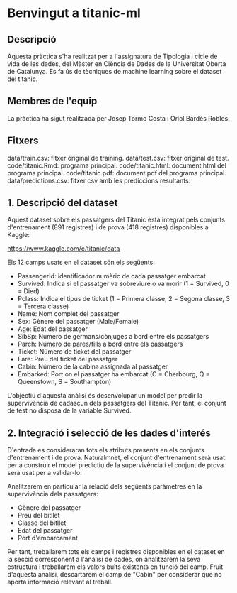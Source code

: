 # Benvingut a titanic-ml

## Descripció
Aquesta pràctica s'ha realitzat per a l'assignatura de Tipologia i cicle de vida de les dades, del Màster en Ciència de Dades de la Universitat Oberta de Catalunya. Es fa ús de tècniques de machine learning sobre el dataset del titanic.

## Membres de l'equip
La pràctica ha sigut realitzada per Josep Tormo Costa i Oriol Bardés Robles.

## Fitxers
data/train.csv: fitxer original de training.
data/test.csv: fitxer original de test.
code/titanic.Rmd: programa principal. 
code/titanic.html: document html del programa principal.
code/titanic.pdf: document pdf del programa principal.
data/predictions.csv: fitxer csv amb les prediccions resultants.

## 1. Descripció del dataset

Aquest dataset sobre els passatgers del Titanic està integrat pels conjunts d'entrenament (891 registres) i de prova (418 registres) disponibles a Kaggle:

https://www.kaggle.com/c/titanic/data

Els 12 camps usats en el dataset són els següents: 

* PassengerId: identificador numèric de cada passatger embarcat
* Survived: Indica si el passatger va sobreviure o va morir (1 = Survived, 0 = Died)
* Pclass: Indica el tipus de ticket (1 = Primera classe, 2 = Segona classe, 3 = Tercera classe)
* Name: Nom complet del passatger
* Sex: Gènere del passatger (Male/Female)
* Age: Edat del passatger
* SibSp: Número de germans/cònjuges a bord entre els passatgers
* Parch: Número de pares/fills a bord entre els passatgers
* Ticket: Número de ticket del  passatger
* Fare: Preu del ticket del passatger
* Cabin: Número de la cabina assignada al passatger
* Embarked: Port on el passatger ha embarcat (C = Cherbourg, Q = Queenstown, S = Southampton)

L'objectiu d'aquesta anàlisi és desenvolupar un model per predir la supervivència de cadascun dels passatgers del Titanic.
Per tant, el conjunt de test no disposa de la variable Survived.

## 2. Integració i selecció de les dades d'interés

D'entrada es consideraran tots els atributs presents en els conjunts d'entrenament i de prova. Naturalmnet, el conjunt d'entrenament serà usat per a construir el model predictiu 
de la supervivència i el conjunt de prova serà usat per a validar-lo.

Analitzarem en particular la relació dels següents paràmetres en la supervivència dels passatgers:

* Gènere del passatger
* Preu del bitllet
* Classe del bitllet
* Edat del passatger
* Port d'embarcament

Per tant, treballarem tots els camps i registres disponibles en el dataset en la secció corresponent a l'anàlisi de dades, on analitzarem la seva estructura i treballarem 
els valors buits existents en funció del camp. Fruit d'aquesta anàlisi, descartarem el camp de "Cabin" per considerar que no aporta informació relevant al treball. 
